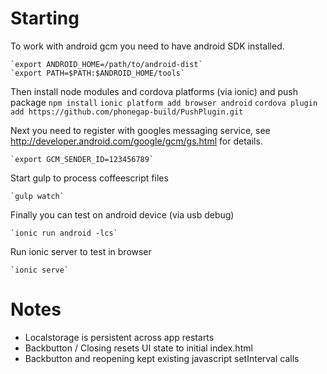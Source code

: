 # Starting

To work with android gcm you need to have android SDK installed.

	`export ANDROID_HOME=/path/to/android-dist`
	`export PATH=$PATH:$ANDROID_HOME/tools`

Then install node modules and cordova platforms (via ionic) and push package
	`npm install`
	`ionic platform add browser android`
	`cordova plugin add https://github.com/phonegap-build/PushPlugin.git`

Next you need to register with googles messaging service, see
http://developer.android.com/google/gcm/gs.html for details.

	`export GCM_SENDER_ID=123456789`

Start gulp to process coffeescript files

	`gulp watch`


Finally you can test on android device (via usb debug)

	`ionic run android -lcs`

Run ionic server to test in browser

	`ionic serve`


# Notes

* Localstorage is persistent across app restarts
* Backbutton / Closing resets UI state to initial index.html
* Backbutton and reopening kept existing javascript setInterval calls

